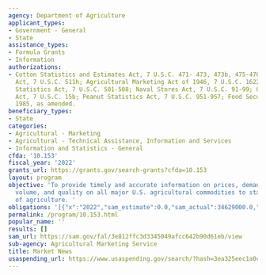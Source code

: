 ```yaml
---
agency: Department of Agriculture
applicant_types:
- Government - General
- State
assistance_types:
- Formula Grants
- Information
authorizations:
- Cotton Statistics and Estimates Act, 7 U.S.C. 471- 473, 473b, 475-476; Tobacco Inspection
  Act, 7 U.S.C. 511h; Agricultural Marketing Act of 1946, 7 U.S.C. 1622k; Tobacco
  Statistics Act, 7 U.S.C. 501-508; Naval Stores Act, 7 U.S.C. 91-99; Cotton Futures
  Act, 7 U.S.C. 15b; Peanut Statistics Act, 7 U.S.C. 951-957; Food Security Act of
  1985, as amended.
beneficiary_types:
- State
categories:
- Agricultural - Marketing
- Agricultural - Technical Assistance, Information and Services
- Information and Statistics - General
cfda: '10.153'
fiscal_year: '2022'
grants_url: https://grants.gov/search-grants?cfda=10.153
layout: program
objective: 'To provide timely and accurate information on prices, demand, movement,
  volume, and quality on all major U.S. agricultural commodities to state departments
  of agriculture. '
obligations: '[{"x":"2022","sam_estimate":0.0,"sam_actual":34629000.0,"usa_spending_actual":369000.0},{"x":"2023","sam_estimate":35261000.0,"sam_actual":0.0,"usa_spending_actual":1828631.0},{"x":"2024","sam_estimate":36676000.0,"sam_actual":0.0,"usa_spending_actual":595938.38}]'
permalink: /program/10.153.html
popular_name: ''
results: []
sam_url: https://sam.gov/fal/3e812ffc3d3345049afcc642b90d61eb/view
sub-agency: Agricultural Marketing Service
title: Market News
usaspending_url: https://www.usaspending.gov/search/?hash=3ea325eec1a0ce20675a47c88195d6ef
---
```

